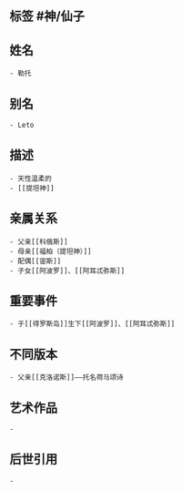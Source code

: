 ## 标签  #神/仙子
## 姓名
	- 勒托
## 别名
	- Leto
## 描述
	- 天性温柔的
	- [[提坦神]]
## 亲属关系
	- 父亲[[科俄斯]]
	- 母亲[[福柏（提坦神）]]
	- 配偶[[宙斯]]
	- 子女[[阿波罗]]、[[阿耳忒弥斯]]
## 重要事件
	- 于[[得罗斯岛]]生下[[阿波罗]]、[[阿耳忒弥斯]]
## 不同版本
	- 父亲[[克洛诺斯]]——托名荷马颂诗
## 艺术作品
	-
## 后世引用
	-
